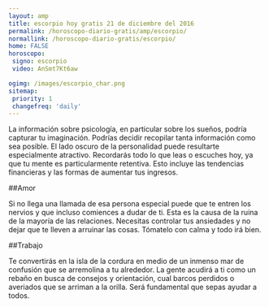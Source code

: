 ```yaml
---
layout: amp
title: escorpio hoy gratis 21 de diciembre del 2016 
permalink: /horoscopo-diario-gratis/amp/escorpio/
normallink: /horoscopo-diario-gratis/escorpio/
home: FALSE
horoscopo:
 signo: escorpio
 video: AnSmt7Kt6aw

ogimg: /images/escorpio_char.png
sitemap:
 priority: 1
 changefreq: 'daily'
---
```



La información sobre psicología, en particular sobre los sueños, podría capturar tu imaginación. Podrías decidir recopilar tanta información como sea posible. El lado oscuro de la personalidad puede resultarte especialmente atractivo. Recordarás todo lo que leas o escuches hoy, ya que tu mente es particularmente retentiva. Esto incluye las tendencias financieras y las formas de aumentar tus ingresos.

##Amor

Si no llega una llamada de esa persona especial puede que te entren los nervios y que incluso comiences a dudar de ti. Esta es la causa de la ruina de la mayoría de las relaciones. Necesitas controlar tus ansiedades y no dejar que te lleven a arruinar las cosas. Tómatelo con calma y todo irá bien.

##Trabajo

Te convertirás en la isla de la cordura en medio de un inmenso mar de confusión que se arremolina a tu alrededor. La gente acudirá a ti como un rebaño en busca de consejos y orientación, cual barcos perdidos o averiados que se arriman a la orilla. Será fundamental que sepas ayudar a todos.